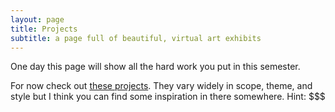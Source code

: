 ```yaml
---
layout: page
title: Projects
subtitle: a page full of beautiful, virtual art exhibits
---
```


One day this page will show all the hard work you put in this semester. 

For now check out [these projects](https://www.digitalmuseums.ca/). They vary widely in scope, theme, and style but I think you can find some inspiration in there somewhere. Hint: $$$ 
